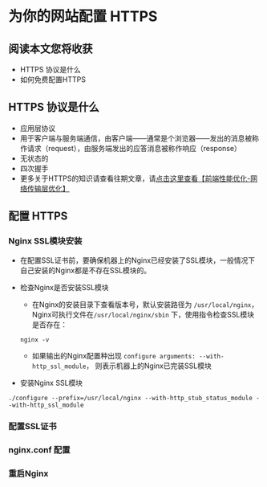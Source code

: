 # 为你的网站配置 HTTPS

## 阅读本文您将收获
* HTTPS 协议是什么
* 如何免费配置HTTPS

## HTTPS 协议是什么
* 应用层协议
* 用于客户端与服务端通信，由客户端——通常是个浏览器——发出的消息被称作请求（request），由服务端发出的应答消息被称作响应（response）
* 无状态的
* 四次握手
* 更多关于HTTPS的知识请查看往期文章，请[点击这里查看【前端性能优化-网络传输层优化】](https://github.com/programmer-zhang/front-end/blob/master/profiles/%5B%E5%89%8D%E7%AB%AF%E6%80%A7%E8%83%BD%E4%BC%98%E5%8C%96%5D%E7%BD%91%E7%BB%9C%E4%BC%A0%E8%BE%93%E5%B1%82%E4%BC%98%E5%8C%96.md)

## 配置 HTTPS
### Nginx SSL模块安装
* 在配置SSL证书前，要确保机器上的Nginx已经安装了SSL模块，一般情况下自己安装的Nginx都是不存在SSL模块的。
* 检查Nginx是否安装SSL模块
	* 在Nginx的安装目录下查看版本号，默认安装路径为 `/usr/local/nginx`，Nginx可执行文件在`/usr/local/nginx/sbin` 下，使用指令检查SSL模块是否存在：

	```
	nginx -v
	```

	* 如果输出的Nginx配置种出现 `configure arguments: --with-http_ssl_module`， 则表示机器上的Nginx已完装SSL模块

* 安装Nginx SSL模块

```
./configure --prefix=/usr/local/nginx --with-http_stub_status_module --with-http_ssl_module
```

### 配置SSL证书

### nginx.conf 配置

### 重启Nginx
